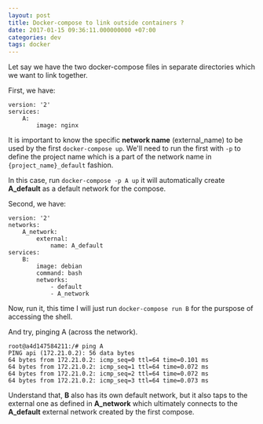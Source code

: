 ```yaml
---
layout: post
title: Docker-compose to link outside containers ?
date: 2017-01-15 09:36:11.000000000 +07:00
categories: dev
tags: docker
---
```

Let say we have the two docker-compose files in separate directories which we want to link together.

First, we have:

```
version: '2'
services:
    A:
        image: nginx
```

It is important to know the specific **network name** (external_name) to be used by the first `docker-compose up`. We'll need to run the first with `-p` to define the project name which is a part of the network name in `{project_name}_default` fashion.

In this case, run `docker-compose -p A up` it will automatically create **A_default** as a default network for the compose.

Second, we have:

```
version: '2'
networks:
    A_network:
        external:
            name: A_default
services:
    B:
        image: debian
        command: bash
        networks:
            - default
            - A_network
```

Now, run it, this time I will just run `docker-compose run B` for the purspose of accessing the shell. 

And try, pinging A (across the network).

```
root@a4d147584211:/# ping A
PING api (172.21.0.2): 56 data bytes
64 bytes from 172.21.0.2: icmp_seq=0 ttl=64 time=0.101 ms
64 bytes from 172.21.0.2: icmp_seq=1 ttl=64 time=0.072 ms
64 bytes from 172.21.0.2: icmp_seq=2 ttl=64 time=0.072 ms
64 bytes from 172.21.0.2: icmp_seq=3 ttl=64 time=0.073 ms
```

Understand that, **B** also has its own default network, but it also taps to the external one as defined in **A_network** which ultimately connects to the **A_default** external network created by the first compose.

